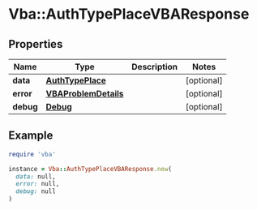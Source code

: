 # Vba::AuthTypePlaceVBAResponse

## Properties

| Name | Type | Description | Notes |
| ---- | ---- | ----------- | ----- |
| **data** | [**AuthTypePlace**](AuthTypePlace.md) |  | [optional] |
| **error** | [**VBAProblemDetails**](VBAProblemDetails.md) |  | [optional] |
| **debug** | [**Debug**](Debug.md) |  | [optional] |

## Example

```ruby
require 'vba'

instance = Vba::AuthTypePlaceVBAResponse.new(
  data: null,
  error: null,
  debug: null
)
```

